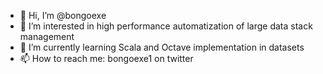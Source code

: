 - 👋 Hi, I’m @bongoexe
- 👀 I’m interested in high performance automatization of large data stack management
- 🌱 I’m currently learning Scala and Octave implementation in datasets
- 📫 How to reach me: bongoexe1 on twitter  

<!---
bongoexe/bongoexe is a ✨ special ✨ repository because its `README.md` (this file) appears on your GitHub profile.
You can click the Preview link to take a look at your changes.
--->
